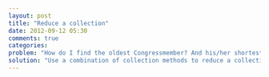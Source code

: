 ```yaml
---
layout: post
title: "Reduce a collection"
date: 2012-09-12 05:30
comments: true
categories: 
problem: "How do I find the oldest Congressmember? And his/her shortest tweet?"
solution: "Use a combination of collection methods to reduce a collection to the data point you want."
---
```

